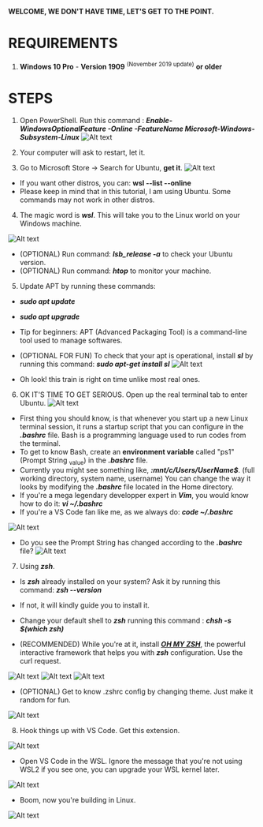 **WELCOME, WE DON'T HAVE TIME, LET'S GET TO THE POINT.**

# REQUIREMENTS

1. **Windows 10 Pro** - **Version 1909** <sup>(November 2019 update)</sup> **or older**

# STEPS

1. Open PowerShell. Run this command : **_Enable-WindowsOptionalFeature -Online -FeatureName Microsoft-Windows-Subsystem-Linux_**
![Alt text](/wsl/legacy1909/imgsrc/powershell_enable_feature.png?raw=true "Optional Title")

2. Your computer will ask to restart, let it.

3. Go to Microsoft Store -> Search for Ubuntu, **get it**.
![Alt text](/wsl/legacy1909/imgsrc/ms_store_ubuntu.png?raw=true "Optional Title")

- If you want other distros, you can: **wsl --list --online**
- Please keep in mind that in this tutorial, I am using Ubuntu. Some commands may not work in other distros.

4. The magic word is **_wsl_**. This will take you to the Linux world on your Windows machine.

![Alt text](/wsl/legacy1909/imgsrc/terminal_run_wsl.png?raw=true "Optional Title")

- (OPTIONAL) Run command: **_lsb_release -a_** to check your Ubuntu version.
- (OPTIONAL) Run command: **_htop_** to monitor your machine.

5. Update APT by running these commands:

- **_sudo apt update_**
- **_sudo apt upgrade_**
- Tip for beginners: APT (Advanced Packaging Tool) is a command-line tool used to manage softwares.

- (OPTIONAL FOR FUN) To check that your apt is operational, install **_sl_** by running this command: **_sudo apt-get install sl_**
![Alt text](/wsl/legacy1909/imgsrc/linux_sl.png?raw=true "Optional Title")

- Oh look! this train is right on time unlike most real ones.


6. OK IT'S TIME TO GET SERIOUS. Open up the real terminal tab to enter Ubuntu.
![Alt text](/wsl/legacy1909/imgsrc/terminal_ubuntu.png?raw=true "Optional Title")

- First thing you should know, is that whenever you start up a new Linux terminal session, it runs a startup script that you can configure in the **_.bashrc_** file. Bash is a programming language used to run codes from the terminal.
- To get to know Bash, create an **environment variable** called "ps1" (Prompt String <sub>value</sub>) in the **_.bashrc_** file.
- Currently you might see something like, **_:mnt/c/Users/UserName$_**. (full working directory, system name, username)
  You can change the way it looks by modifying the **_.bashrc_** file located in the Home directory.
- If you're a mega legendary developper expert in **_Vim_**, you would know how to do it: **_vi ~/.bashrc_**
- If you're a VS Code fan like me, as we always do: **_code ~/.bashrc_**

![Alt text](/wsl/imgsrc/vscode_first_bash_env_var.png?raw=true "Optional Title")

- Do you see the Prompt String has changed according to the **_.bashrc_** file?
![Alt text](/wsl/legacy1909/imgsrc/terminal_ubuntu_ps1_modified.png?raw=true "Optional Title")

7. Using **_zsh_**.

- Is **_zsh_** already installed on your system? Ask it by running this command: **_zsh --version_**
- If not, it will kindly guide you to install it.
- Change your default shell to **_zsh_** running this command : **_chsh -s $(which zsh)_**

- (RECOMMENDED) While you're at it, install [**_OH MY ZSH_**](https://github.com/ohmyzsh/ohmyzsh), the powerful interactive framework that helps you with **_zsh_** configuration. Use the curl request.

![Alt text](/wsl/imgsrc/github_oh_my_zsh.png?raw=true "Optional Title")
![Alt text](/wsl/imgsrc/zsh_oh_my_zsh.png?raw=true "Optional Title")
![Alt text](/wsl/imgsrc/zsh_which_shell.png?raw=true "Optional Title")

- (OPTIONAL) Get to know .zshrc config by changing theme. Just make it random for fun.

![Alt text](/wsl/imgsrc/vscode_zshrc_theme_random.png?raw=true "Optional Title")

8. Hook things up with VS Code. Get this extension.

![Alt text](/wsl/imgsrc/vscode_wsl_extension.png?raw=true "Optional Title")

- Open VS Code in the WSL. Ignore the message that you're not using WSL2 if you see one, you can upgrade your WSL kernel later.

![Alt text](/wsl/imgsrc/vscode_open_wsl_window.png?raw=true "Optional Title")

- Boom, now you're building in Linux.

![Alt text](/wsl/imgsrc/vscode_using_wsl.png?raw=true "Optional Title")